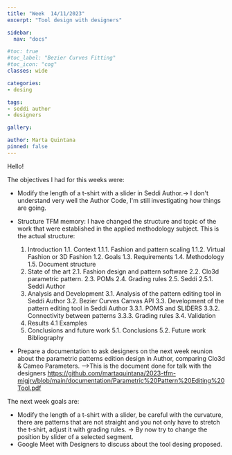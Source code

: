 ```yaml
---
title: "Week  14/11/2023"
excerpt: "Tool design with designers"

sidebar:
  nav: "docs"

#toc: true
#toc_label: "Bezier Curves Fitting"
#toc_icon: "cog"
classes: wide

categories:
- desing

tags:
- seddi author
- designers

gallery:

author: Marta Quintana
pinned: false
---
```

Hello!

The objectives I had for this weeks were:

- Modify the length of a t-shirt with a slider in Seddi Author.-> I don't understand very well the Author Code, I'm still investigating how things are going.
- Structure TFM memory:
  I have changed the structure and topic of the work that were established in the applied methodology subject.
  This is the actual structure:
    1. Introduction 
      1.1. Context 
        1.1.1. Fashion and pattern scaling
        1.1.2. Virtual Fashion or 3D Fashion
      1.2. Goals 
      1.3. Requirements
      1.4. Methodology
      1.5. Document structure
    2. State of the art 
      2.1. Fashion design and pattern software
      2.2. Clo3d parametric pattern.
      2.3. POMs
      2.4. Grading rules
      2.5. Seddi
      2.5.1. Seddi Author
    3. Analysis and Development 
      3.1. Analysis of the pattern editing tool in Seddi Author 
      3.2. Bezier Curves Canvas API
      3.3. Development of the pattern editing tool in Seddi Author
        3.3.1. POMS and SLIDERS
        3.3.2. Connectivity between patterns
        3.3.3. Grading rules
      3.4. Validation
    4. Results
      4.1 Examples
    5. Conclusions and future work
      5.1. Conclusions 
      5.2. Future work 
    Bibliography 


- Prepare a documentation to ask designers on the next week reunion about the parametric patterns edition design in Author, comparing Clo3d & Cameo Parameters. -->This is the document done for talk with the designers https://github.com/martaquintana/2023-tfm-migjrv/blob/main/documentation/Parametric%20Pattern%20Editing%20Tool.pdf



The next week goals are:

- Modify the length of a t-shirt with a slider, be careful with the curvature, there are patterns that are not straight and you not only have to stretch the t-shirt, adjust it with grading rules. -> By now try to change the position by slider of a selected segment.
- Google Meet with Designers to discuss about the tool desing proposed.




